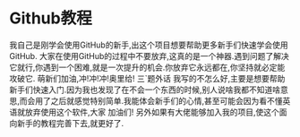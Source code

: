 # Github教程
我自己是刚学会使用GitHub的新手,出这个项目想要帮助更多新手们快速学会使用GitHub.
大家在使用GitHub的过程中不要放弃,这真的是一个神器.遇到问题了解决它就行,你遇到一个困难,就是一次提升的机会.你放弃它永远都在,你坚持就必定能攻破它.
萌新们加油,冲!冲!冲!奥里给!
三`题外话
我写的不怎么好,主要是想要帮助新手们快速入门.因为我也发现了在不会一个东西的时候,别人说啥我都不知道啥意思,而会用了之后就感觉特别简单.我能体会新手们的心情,甚至可能会因为看不懂英语就放弃使用这个软件,大家
加油们!  另外如果有大佬能够加入我的项目,使这个面向新手的教程完善下去,就更好了.
